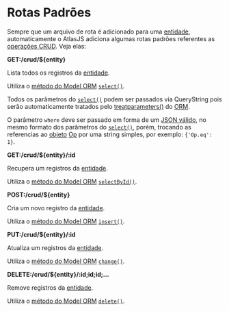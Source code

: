 # Rotas Padrões

Sempre que um arquivo de rota é adicionado para uma [entidade](#entity), automaticamente o AtlasJS adiciona algumas rotas padrões referentes as [operações CRUD](https://pt.wikipedia.org/wiki/CRUD). Veja elas:

**GET:/crud/${entity}**

Lista todos os registros da [entidade](#entity).

Utiliza o [método do Model ORM](#orm.model.method) [`select()`](#orm.model.method.select).

Todos os parâmetros do [`select()`](#orm.model.method.select) podem ser passados via QueryString pois serão automaticamente tratados pelo [treatparameters()](#orm.method.treatparameters) do [ORM](#orm.model).

O parâmetro `where` deve ser passado em forma de um [JSON válido](https://www.json.org/json-en.html), no mesmo formato dos parâmetros do [`select()`](#orm.model.method.select), porém, trocando as referencias ao [objeto](https://developer.mozilla.org/pt-BR/docs/Aprender/JavaScript/Objetos/B%C3%A1sico) [Op](https://sequelize.org/v5/manual/querying.html) por uma string simples, por exemplo: `{'Op.eq': 1}`.

**GET:/crud/${entity}/:id**

Recupera  um registros da [entidade](#entity).

Utiliza o [método do Model ORM](#orm.model.selectById) [`selectById()`](#orm.model.method.selectById).

**POST:/crud/${entity}**

Cria um novo registro da [entidade](#entity).

Utiliza o [método do Model ORM](#orm.model.method) [`insert()`](#orm.model.method.insert).

**PUT:/crud/${entity}/:id**

Atualiza um registros da [entidade](#entity).

Utiliza o [método do Model ORM](#orm.model.method) [`change()`](#orm.model.method.change).

**DELETE:/crud/${entity}/:id;id;id;...**

Remove registros da [entidade](#entity).

Utiliza o [método do Model ORM](#orm.model.method) [`delete()`](#orm.model.method.delete).